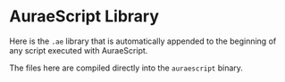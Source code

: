 # AuraeScript Library

Here is the `.ae` library that is automatically appended to the beginning of any script executed with AuraeScript. 

The files here are compiled directly into the `auraescript` binary. 

